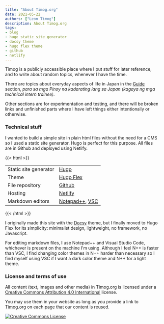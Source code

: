 ```yaml
---
title: "About Timog.org"
date: 2021-05-22
authors: ["Leon Timog"]
description: About Timog.org
tags:
- blog
- hugo static site generator
- docsy theme
- hugo flex theme
- github
- netlify
---
```

Timog is a publicly accessible place where I put stuff for later reference, and to write about random topics, whenever I have the time. 

There are topics about everyday aspects of life in Japan in the [Guide](https://timog.org/guide/) section, *para sa mga Pinoy na kadarating lang sa Japan (kagaya ng mga technical intern trainee)*.

Other sections are for experimentation and testing, and there will be broken links and unfinished parts where I have left things either intentionally or otherwise.

### Technical stuff

I wanted to build a simple site in plain html files without the need for a CMS so I used a static site generator. Hugo is perfect for this purpose. All files are in Github and deployed using Netlify.

{{< html >}}
<table>
<tr>
<td>Static site generator</td>
<td><a href="https://gohugo.io/">Hugo</a></td>
</tr>
<tr>
<td>Theme</td>
<td><a href="https://github.com/de-souza/hugo-flex/">Hugo Flex</a></td>
</tr>
<tr>
<td>File repository</td>
<td><a href="https://github.com/tim0g/tim/">Github</a></td>
</tr>
<tr>
<td>Hosting</td>
<td><a href="https://www.netlify.com/">Netlify</a></td>
</tr>
<tr>
<td>Markdown editors</td>
<td><a href="https://notepad-plus-plus.org/">Notepad++</a>, <a href="https://code.visualstudio.com/">VSC</a></td>
</tr>
</table>
{{< /html >}}

I originally made this site with the [Docsy](https://www.docsy.dev/) theme, but I finally moved to Hugo Flex for its simplicity: minimalist design, lightweight, no framework, no Javascript.

For editing markdown files, I use Notepad++ and Visual Studio Code, whichever is present on the machine I'm using. Although I feel N++ is faster than VSC, I find changing color themes in N++ harder than necessary so I find myself using VSC if I want a dark color theme and N++ for a light theme.

### License and terms of use

All content (text, images and other media) in Timog.org is licensed under a [Creative Commons Attribution 4.0 International](https://creativecommons.org/licenses/by-sa/4.0/) license.

You may use them in your website as long as you provide a link to [Timog.org](https://timog.org) on each page that our content is reused.

<a rel="license" href="http://creativecommons.org/licenses/by-sa/4.0/"><img alt="Creative Commons License" style="border-width:0" src="https://i.creativecommons.org/l/by-sa/4.0/88x31.png" /></a>